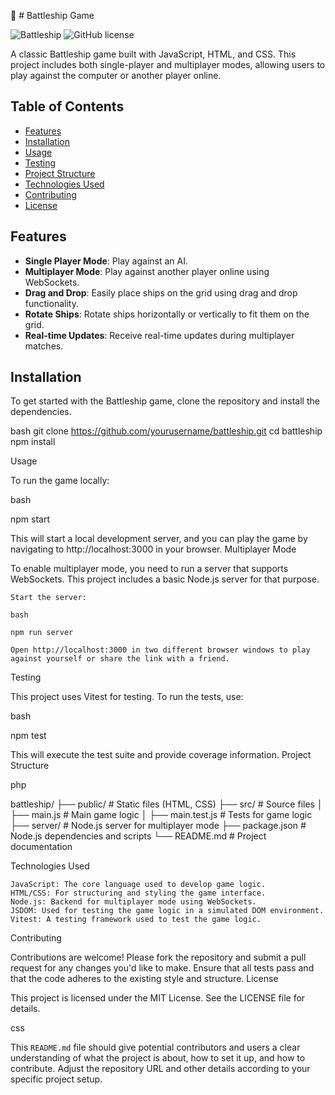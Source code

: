 🚀 # Battleship Game

![Battleship](https://img.shields.io/badge/Status-Development-blue) ![GitHub license](https://img.shields.io/badge/license-MIT-green)

A classic Battleship game built with JavaScript, HTML, and CSS. This project includes both single-player and multiplayer modes, allowing users to play against the computer or another player online.

## Table of Contents
  
  - [Features](#features)
  - [Installation](#installation)
  - [Usage](#usage)
  - [Testing](#testing)
  - [Project Structure](#project-structure)
  - [Technologies Used](#technologies-used)
  - [Contributing](#contributing)
  - [License](#license)

## Features

- **Single Player Mode**: Play against an AI.
- **Multiplayer Mode**: Play against another player online using WebSockets.
- **Drag and Drop**: Easily place ships on the grid using drag and drop functionality.
- **Rotate Ships**: Rotate ships horizontally or vertically to fit them on the grid.
- **Real-time Updates**: Receive real-time updates during multiplayer matches.

## Installation

To get started with the Battleship game, clone the repository and install the dependencies.

  bash
  git clone https://github.com/yourusername/battleship.git
  cd battleship
  npm install

Usage

To run the game locally:

bash

npm start

This will start a local development server, and you can play the game by navigating to http://localhost:3000 in your browser.
Multiplayer Mode

To enable multiplayer mode, you need to run a server that supports WebSockets. This project includes a basic Node.js server for that purpose.

    Start the server:

    bash

    npm run server

    Open http://localhost:3000 in two different browser windows to play against yourself or share the link with a friend.

Testing

This project uses Vitest for testing. To run the tests, use:

bash

npm test

This will execute the test suite and provide coverage information.
Project Structure

php

battleship/
├── public/                # Static files (HTML, CSS)
├── src/                   # Source files
│   ├── main.js            # Main game logic
│   ├── main.test.js       # Tests for game logic
├── server/                # Node.js server for multiplayer mode
├── package.json           # Node.js dependencies and scripts
└── README.md              # Project documentation

Technologies Used

    JavaScript: The core language used to develop game logic.
    HTML/CSS: For structuring and styling the game interface.
    Node.js: Backend for multiplayer mode using WebSockets.
    JSDOM: Used for testing the game logic in a simulated DOM environment.
    Vitest: A testing framework used to test the game logic.

Contributing

Contributions are welcome! Please fork the repository and submit a pull request for any changes you'd like to make. Ensure that all tests pass and that the code adheres to the existing style and structure.
License

This project is licensed under the MIT License. See the LICENSE file for details.

css


This `README.md` file should give potential contributors and users a clear understanding of what the project is about, how to set it up, and how to contribute. Adjust the repository URL and other details according to your specific project setup.
